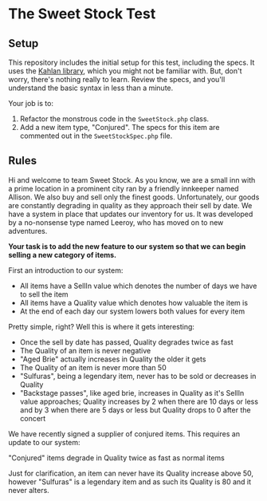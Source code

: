 # The Sweet Stock Test

## Setup

This repository includes the initial setup for this test, including the specs. It uses the [Kahlan library](http://kahlan.readthedocs.org/en/latest/), which you might not be familiar with. But, don't worry, there's nothing really to learn. Review the specs, and you'll understand the basic syntax in less than a minute.

Your job is to:

1. Refactor the monstrous code in the `SweetStock.php` class.
2. Add a new item type, "Conjured". The specs for this item are commented out in the `SweetStockSpec.php` file.

## Rules

Hi and welcome to team Sweet Stock. As you know, we are a small inn with a prime location in a prominent city ran by a friendly innkeeper named Allison. We also buy and sell only the finest goods. Unfortunately, our goods are constantly degrading in quality as they approach their sell by date. We have a system in place that updates our inventory for us. It was developed by a no-nonsense type named Leeroy, who has moved on to new adventures.

**Your task is to add the new feature to our system so that we can begin selling a new category of items.**

First an introduction to our system:

- All items have a SellIn value which denotes the number of days we have to sell the item
- All items have a Quality value which denotes how valuable the item is
- At the end of each day our system lowers both values for every item

Pretty simple, right? Well this is where it gets interesting:

- Once the sell by date has passed, Quality degrades twice as fast
- The Quality of an item is never negative
- "Aged Brie" actually increases in Quality the older it gets
- The Quality of an item is never more than 50
- "Sulfuras", being a legendary item, never has to be sold or decreases in Quality
- "Backstage passes", like aged brie, increases in Quality as it's SellIn value approaches; Quality increases by 2 when there are 10 days or less and by 3 when there are 5 days or less but Quality drops to 0 after the concert

We have recently signed a supplier of conjured items. This requires an update to our system:

"Conjured" items degrade in Quality twice as fast as normal items

Just for clarification, an item can never have its Quality increase above 50, however "Sulfuras" is a legendary item and as such its Quality is 80 and it never alters.

